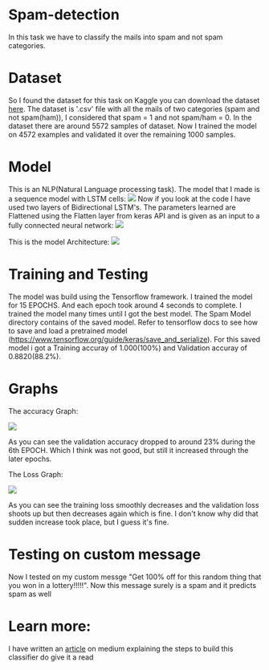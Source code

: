 # Spam-detection
In this task we have to classify the mails into spam and not spam categories.

# Dataset 
So I found the dataset for this task on Kaggle you can download the dataset [here](https://www.kaggle.com/team-ai/spam-text-message-classification).
The dataset is '.csv' file with all the mails of two categories (spam and not spam(ham)), I considered that spam = 1 and not spam/ham = 0. In the dataset there are around 5572 samples of dataset. Now I trained the model on 4572 examples and validated it over the remaining 1000 samples.

# Model
This is an NLP(Natural Language processing task). The model that I made is a sequence model with LSTM cells:
![](Images/LSTM.png)
Now if you look at the code I have used two layers of Bidirectional LSTM's. The parameters learned are Flattened using the Flatten layer from keras API and is given as an input to a fully connected neural network:
![](Images/Neural%20Network.png)

This is the model Architecture:
![](Images/Model.png)

# Training and Testing 
The model was build using the Tensorflow framework. I trained the model for 15 EPOCHS. And each epoch took around 4 seconds to complete. I trained the model many times until I got the best model. The Spam Model directory contains of the saved model. Refer to tensorflow docs to see how to save and load a pretrained model (https://www.tensorflow.org/guide/keras/save_and_serialize). For this saved model i got a Training accuray of 1.000(100%) and Validation accuray of 0.8820(88.2%). 

# Graphs
The accuracy Graph:


![](Images/accuracy.png) 

As you can see the validation accuracy dropped to around 23% during the 6th EPOCH. Which I think was not good, but still it increased through the later epochs.

The Loss Graph:

![](Images/loss.png)

As you can see the training loss smoothly decreases and the validation loss shoots up but then decreases again which is fine. I don't know why did that sudden increase took place, but I guess it's fine.

# Testing on custom message 

Now I tested on my custom messge "Get 100% off for this random thing that you won in a lottery!!!!!".
Now this message surely is a spam and it predicts spam as well

# Learn more:
I have written an [article](https://levelup.gitconnected.com/build-a-mail-spam-classifier-using-tensorflow-and-keras-9bc687d2a1d3) on medium explaining the steps to build this classifier do give it a read
